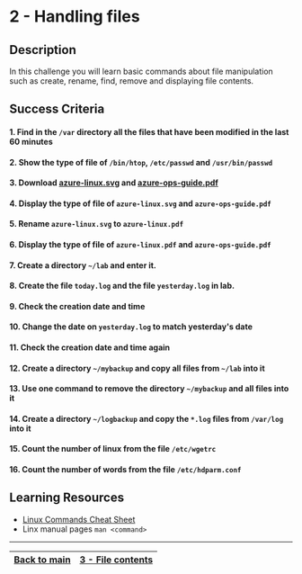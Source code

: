 #  2 - Handling files

## Description

In this challenge you will learn basic commands about file manipulation such as create, rename, find, remove and displaying file contents.

## Success Criteria

#### 1. Find in the `/var` directory all the files that have been modified in the last 60 minutes
#### 2. Show the type of file of `/bin/htop`, `/etc/passwd` and `/usr/bin/passwd`
#### 3. Download [azure-linux.svg](https://docs.microsoft.com/en-us/learn/achievements/azure-linux.svg)  and [azure-ops-guide.pdf](https://docsmsftpdfs.blob.core.windows.net/guides/azure/azure-ops-guide.pdf) 
#### 4. Display the type of file of `azure-linux.svg` and `azure-ops-guide.pdf`
#### 5. Rename `azure-linux.svg` to `azure-linux.pdf` 
#### 6. Display the type of file of `azure-linux.pdf` and `azure-ops-guide.pdf`
#### 7. Create a directory `~/lab` and enter it.
#### 8. Create the file `today.log` and the file `yesterday.log` in lab.
#### 9. Check the creation date and time
#### 10. Change the date on `yesterday.log` to match yesterday's date
#### 11. Check the creation date and time again
#### 12. Create a directory `~/mybackup` and copy all files from `~/lab` into it
#### 13. Use one command to remove the directory `~/mybackup` and all files into it
#### 14. Create a directory `~/logbackup` and copy the `*.log` files from `/var/log` into it
#### 15. Count the number of linux from the file `/etc/wgetrc`
#### 16. Count the number of words from the file `/etc/hdparm.conf`

## Learning Resources

* [Linux Commands Cheat Sheet](../resources/commands.md)
* Linx manual pages `man <command>`

---

[Back to main](../README.md)| [3 - File contents](../challenges/lab-file-contents.md)
:----- |:----|

